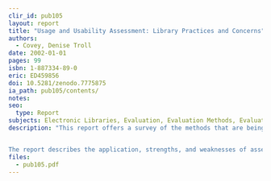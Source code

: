 ```yaml
---
clir_id: pub105
layout: report
title: "Usage and Usability Assessment: Library Practices and Concerns"
authors:
  - Covey, Denise Troll
date: 2002-01-01
pages: 99
isbn: 1-887334-89-0
eric: ED459856
doi: 10.5281/zenodo.7775875
ia_path: pub105/contents/
notes:
seo:
  type: Report
subjects: Electronic Libraries, Evaluation, Evaluation Methods, Evaluation Research, Evaluation Utilization, Focus Groups, Information Services, Information Utilization, Research Methodology, Use Studies, Users (Information)
description: "This report offers a survey of the methods that are being deployed at leading digital libraries to assess the use and usability of their online collections and services. Focusing on 24 Digital Library Federation member libraries, the study’s author, Distinguished DLF Fellow Denise Troll Covey, conducted numerous interviews with library professionals who are engaged in assessment.


The report describes the application, strengths, and weaknesses of assessment techniques that include surveys, focus groups, user protocols, and transaction log analysis. Covey’s work is also an essential methodological guidebook. For each method that she covers, she is careful to supply a definition, explain why and how libraries use the method, what they do with the results, and what problems they encounter. The report includes an extensive bibliography on more detailed methodological information, and descriptions of assessment instruments that have proved particularly effective."
files:
  - pub105.pdf
---
```

